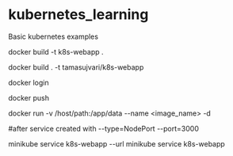 # kubernetes_learning
Basic kubernetes examples

docker build -t k8s-webapp .

docker build . -t tamasujvari/k8s-webapp

docker login

docker push <imagename>

docker run -v /host/path:/app/data --name <container name> <image_name> -d


#after service created with --type=NodePort --port=3000

minikube service k8s-webapp --url
minikube service k8s-webapp
